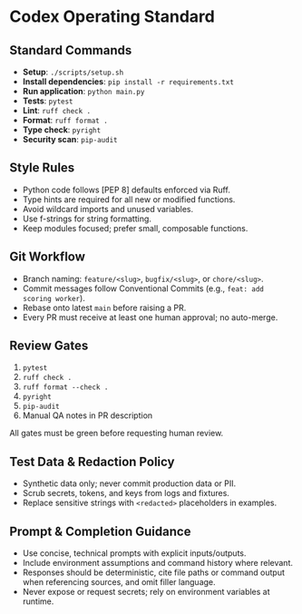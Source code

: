 # Codex Operating Standard

## Standard Commands
- **Setup**: `./scripts/setup.sh`
- **Install dependencies**: `pip install -r requirements.txt`
- **Run application**: `python main.py`
- **Tests**: `pytest`
- **Lint**: `ruff check .`
- **Format**: `ruff format .`
- **Type check**: `pyright`
- **Security scan**: `pip-audit`

## Style Rules
- Python code follows [PEP 8] defaults enforced via Ruff.
- Type hints are required for all new or modified functions.
- Avoid wildcard imports and unused variables.
- Use f-strings for string formatting.
- Keep modules focused; prefer small, composable functions.

## Git Workflow
- Branch naming: `feature/<slug>`, `bugfix/<slug>`, or `chore/<slug>`.
- Commit messages follow Conventional Commits (e.g., `feat: add scoring worker`).
- Rebase onto latest `main` before raising a PR.
- Every PR must receive at least one human approval; no auto-merge.

## Review Gates
1. `pytest`
2. `ruff check .`
3. `ruff format --check .`
4. `pyright`
5. `pip-audit`
6. Manual QA notes in PR description

All gates must be green before requesting human review.

## Test Data & Redaction Policy
- Synthetic data only; never commit production data or PII.
- Scrub secrets, tokens, and keys from logs and fixtures.
- Replace sensitive strings with `<redacted>` placeholders in examples.

## Prompt & Completion Guidance
- Use concise, technical prompts with explicit inputs/outputs.
- Include environment assumptions and command history where relevant.
- Responses should be deterministic, cite file paths or command output when referencing sources, and omit filler language.
- Never expose or request secrets; rely on environment variables at runtime.

